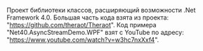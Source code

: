 Проект библиотеки классов, расширяющий возможности .Net Framework 4.0. Большая часть кода взята из проекта: "https://github.com/theraot/Theraot". 
Код примера "Net40.AsyncStreamDemo.WPF" взят с YouTube по адресу: "https://www.youtube.com/watch?v=w3hc7nxXxf4".
